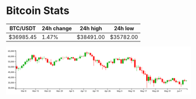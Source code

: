 # Bitcoin Stats

BTC/USDT|24h change|24h high|24h low|
|---|---|---|---|
|$36985.45|1.47%|$38491.00|$35782.00|

<img src="./chart.svg">
